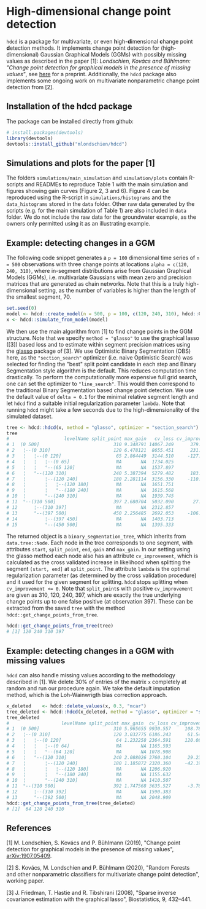# High-dimensional change point detection
`hdcd` is a package for multivariate, or even **h**igh-**d**imensional **c**hange point **d**etection methods. It implements change point detection for (high-dimensional) Gaussian Graphical Models (GGMs) with possibly missing values as described in the paper [1]: _Londschien, Kovács and Bühlmann: "Change point detection for graphical models in the presence of missing values"_, see  [here](https://arxiv.org/abs/1907.05409) for a preprint. Additionally, the `hdcd` package also implements some ongoing work on multivariate nonparametric change point detection from [2].


## Installation of the hdcd package
The package can be installed directly from github:
```R
# install.packages(devtools)
library(devtools)
devtools::install_github("mlondschien/hdcd")
``` 

## Simulations and plots for the paper [1]
The folders `simulations/main_simulation` and `simulation/plots` contain R-scripts and READMEs to reproduce Table 1 with the main simulation and figures showing gain curves (Figure 2, 3 and 6). Figure 4 can be reproduced using the R-script in `simulations/histograms` and the `data_histograms` stored in the `data` folder. Other raw data generated by the scripts (e.g. for the main simulation of Table 1) are also included in `data` folder. We do not include the raw data for the groundwater example, as the owners only permitted using it as an illustrating example.

## Example: detecting changes in a GGM
The following code snippet generates a `p = 100` dimensional time series of `n = 500` observations with three change points at locations `alpha = c(120, 240, 310)`, where in-segment distributions arise from Gaussian Graphical Models (GGMs), i.e. multivariate Gaussians with mean zero and precision matrices that are generated as chain networks. Note that this is a truly high-dimensional setting, as the number of variables is higher than the length of the smallest segment, 70.

```R
set.seed(0)
model <- hdcd::create_model(n = 500, p = 100, c(120, 240, 310), hdcd::ChainNetwork)
x <- hdcd::simulate_from_model(model)
```

We then use the main algorithm from [1] to find change points in the GGM structure. Note that we specify `method = "glasso"` to use the graphical lasso ([3]) based loss and to estimate within segment precision matrices using the [glasso](https://cran.r-project.org/web/packages/glasso/index.html) package of [3]. We use Optimistic Binary Segmentation (OBS) here, as the `"section_search"` optimizer (i.e. naive Optimistic Search) was selected for finding the "best" split point candidate in each step and Binary Segmentation style algorithm is the default. This reduces computation time drastically. To perform the computationally more expensive full grid search, one can set the optimizer to `"line_search"`. This would then correspond to the traditional Binary Segmentation based change point detection. We use the default value of `delta = 0.1` for the minimal relative segment length and let `hdcd` find a suitable initial regularization parameter `lambda`. Note that running `hdcd` might take a few seconds due to the high-dimensionality of the simulated dataset.
```R
tree <- hdcd::hdcd(x, method = "glasso", optimizer = "section_search")
tree
#                    levelName split_point max_gain   cv_loss cv_improvement     lambda
# 1  (0 500]                           310 9.348791 14067.249      379.70836 0.06884284
# 2   ¦--(0 310]                       120 6.478121  8655.451      231.45848 0.06884284
# 3   ¦   ¦--(0 120]                    65 2.864449  3144.510     -127.41210 0.09735847
# 4   ¦   ¦   ¦--(0 65]                 NA       NA  1734.025             NA 0.19471694
# 5   ¦   ¦   °--(65 120]               NA       NA  1537.897             NA 0.27537134
# 6   ¦   °--(120 310]                 240 5.387394  5279.482      183.40675 0.09735847
# 7   ¦       ¦--(120 240]             180 2.281114  3156.330     -110.98839 0.13768567
# 8   ¦       ¦   ¦--(120 180]          NA       NA  1651.751             NA 0.19471694
# 9   ¦       ¦   °--(180 240]          NA       NA  1615.568             NA 0.27537134
# 10  ¦       °--(240 310]              NA       NA  1939.745             NA 0.19471694
# 11  °--(310 500]                     397 2.680704  5032.090       27.17972 0.09735847
# 12      ¦--(310 397]                  NA       NA  2312.857             NA 0.19471694
# 13      °--(397 500]                 450 2.256485  2692.053     -106.99206 0.13768567
# 14          ¦--(397 450]              NA       NA  1403.713             NA 0.27537134
# 15          °--(450 500]              NA       NA  1395.333             NA 0.27537134
```
The returned object is a `binary_segmentation_tree`, which inherits from `data.tree::Node`. Each node in the tree corresponds to one segment, with attributes `start`, `split_point`, `end`, `gain` and `max_gain`. In our setting using the glasso method each node also has an attribute `cv_improvement`, which is calculated as the cross validated increase in likelihood when splitting the segment `(start, end]` at `split_point`. The attribute `lambda` is the optimal regularization parameter (as determined by the cross validation procedure) and it used for the given segment for splitting. `hdcd` stops splitting when `cv_improvement <= 0`. Note that `split_point`s with positive `cv_improvement` are given as 310, 120, 240, 397, which are exactly the true underlying change points up to one false positive (at observation 397). These can be extracted from the saved `tree` with the method `hdcd::get_change_points_from_tree`. 

```R
hdcd::get_change_points_from_tree(tree)
# [1] 120 240 310 397
```

## Example: detecting changes in a GGM with missing values
`hdcd` can also handle missing values according to the methodology described in [1]. We delete 30% of entries of the matrix `x` completely at random and run our procedure again. We take the default imputation method, which is the Loh-Wainwrigth bias correction approach.

```R
x_deleted    <- hdcd::delete_values(x, 0.3, "mcar")
tree_deleted <- hdcd::hdcd(x_deleted, method = "glasso", optimizer = "section_search")
tree_deleted
#                   levelName split_point max_gain  cv_loss cv_improvement    lambda
# 1  (0 500]                           310 5.965655 9930.557     108.787376 0.1076932
# 2   ¦--(0 310]                       120 3.032775 6186.243      61.549010 0.1076932
# 3   ¦   ¦--(0 120]                    64 1.232258 2364.591     120.089053 0.1523011
# 4   ¦   ¦   ¦--(0 64]                 NA       NA 1165.593             NA 0.2153863
# 5   ¦   ¦   °--(64 120]               NA       NA 1078.908             NA 0.2153863
# 6   ¦   °--(120 310]                 240 2.088026 3760.104      29.236988 0.1523011
# 7   ¦       ¦--(120 240]             180 1.185872 2320.360     -42.192047 0.1523011
# 8   ¦       ¦   ¦--(120 180]          NA       NA 1206.920             NA 0.2153863
# 9   ¦       ¦   °--(180 240]          NA       NA 1155.632             NA 0.1523011
# 10  ¦       °--(240 310]              NA       NA 1410.507             NA 0.2153863
# 11  °--(310 500]                     392 1.747568 3635.527      -3.764511 0.1076932
# 12      ¦--(310 392]                  NA       NA 1590.383             NA 0.2153863
# 13      °--(392 500]                  NA       NA 2048.909             NA 0.1523011
hdcd::get_change_points_from_tree(tree_deleted)
# [1]  64 120 240 310
```

## References
[1] M. Londschien, S. Kovács and P. Bühlmann (2019), "Change point detection for graphical models in the presence of missing values", [arXiv:1907.05409](https://arxiv.org/abs/1907.05409).

[2] S. Kovács, M. Londschien and P. Bühlmann (2020), "Random Forests and other nonparametric classifiers for multivariate change point detection", working paper.

[3] J. Friedman, T. Hastie and R. Tibshirani (2008), "Sparse inverse covariance estimation with the graphical lasso", Biostatistics, 9, 432–441.
